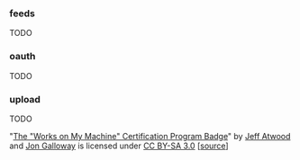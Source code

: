 ### feeds

TODO

### oauth

TODO

### upload

TODO

"[The "Works on My Machine" Certification Program Badge](https://blog.codinghorror.com/the-works-on-my-machine-certification-program/)" by [Jeff Atwood](https://blog.codinghorror.com/about-me/) and [Jon Galloway](http://weblogs.asp.net/jgalloway/) is licensed under [CC BY-SA 3.0](https://creativecommons.org/licenses/by-sa/3.0/) [[source](https://discourse.codinghorror.com/t/the-works-on-my-machine-certification-program/599/82)]
